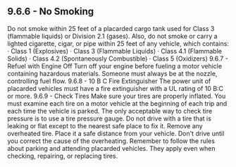 ## 9.6.6 - No Smoking
Do not smoke within 25 feet of a placarded cargo tank used for Class 3 (flammable liquids) or Division 2.1 (gases). Also, do not smoke or carry a lighted cigarette, cigar, or pipe within 25 feet of any vehicle, which contains:
· Class 1 (Explosives)
· Class 3 (Flammable Liquids)
· Class 4.1 (Flammable Solids)
· Class 4.2 (Spontaneously Combustible)
· Class 5 (Oxidizers)
9.6.7 - Refuel with Engine Off
Turn off your engine before fueling a motor vehicle containing hazardous materials. Someone must always be at the nozzle, controlling fuel flow.
9.6.8 - 10 B C Fire Extinguisher
The power unit of placarded vehicles must have a fire extinguisher with a UL rating of 10 B:C or more.
9.6.9 - Check Tires Make sure your tires are properly inflated. You must examine each tire on a motor vehicle at the beginning of each trip and each time the vehicle is parked. The only acceptable way to check tire pressure is to use a tire pressure gauge.
Do not drive with a tire that is leaking or flat except to the nearest safe place to fix it. Remove any overheated tire. Place it a safe distance from your vehicle. Don't drive until you correct the cause of the overheating. Remember to follow the rules about parking and attending placarded vehicles. They apply even when checking, repairing, or replacing tires.